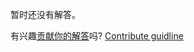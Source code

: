 
暂时还没有解答。

有兴趣[贡献你的解答](https://github.com/BFEdev/BFE.dev-solutions/blob/main/problem/implement-JSON-parse_zh.md)吗? [Contribute guidline](https://github.com/BFEdev/BFE.dev-solutions#how-to-contribute)
